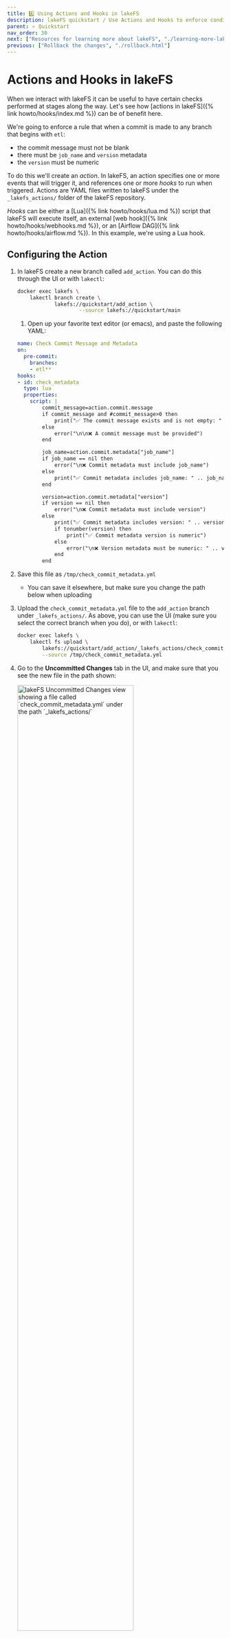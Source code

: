 ```yaml
---
title: 6️⃣ Using Actions and Hooks in lakeFS
description: lakeFS quickstart / Use Actions and Hooks to enforce conditions when committing and merging changes
parent: ⭐ Quickstart
nav_order: 30
next: ["Resources for learning more about lakeFS", "./learning-more-lakefs.html"]
previous: ["Rollback the changes", "./rollback.html"]
---
```


# Actions and Hooks in lakeFS

When we interact with lakeFS it can be useful to have certain checks performed at stages along the way. Let's see how [actions in lakeFS]({% link howto/hooks/index.md %}) can be of benefit here. 

We're going to enforce a rule that when a commit is made to any branch that begins with `etl`: 

* the commit message must not be blank
* there must be `job_name` and `version` metadata
* the `version` must be numeric

To do this we'll create an _action_. In lakeFS, an action specifies one or more events that will trigger it, and references one or more _hooks_ to run when triggered. Actions are YAML files written to lakeFS under the `_lakefs_actions/` folder of the lakeFS repository.

_Hooks_ can be either a [Lua]({% link howto/hooks/lua.md %}) script that lakeFS will execute itself, an external [web hook]({% link howto/hooks/webhooks.md %}), or an [Airflow DAG]({% link howto/hooks/airflow.md %}). In this example, we're using a Lua hook.

## Configuring the Action

1. In lakeFS create a new branch called `add_action`. You can do this through the UI or with `lakectl`: 

    ```bash
    docker exec lakefs \
        lakectl branch create \
                lakefs://quickstart/add_action \
                        --source lakefs://quickstart/main
    ```

   1. Open up your favorite text editor (or emacs), and paste the following YAML: 

   ```yaml
   name: Check Commit Message and Metadata
   on:
     pre-commit:
       branches:
       - etl**
   hooks:
   - id: check_metadata
     type: lua
     properties:
       script: |
           commit_message=action.commit.message
           if commit_message and #commit_message>0 then
               print("✅ The commit message exists and is not empty: " .. commit_message)
           else
               error("\n\n❌ A commit message must be provided")
           end
   
           job_name=action.commit.metadata["job_name"]
           if job_name == nil then
               error("\n❌ Commit metadata must include job_name")
           else
               print("✅ Commit metadata includes job_name: " .. job_name)
           end
   
           version=action.commit.metadata["version"]
           if version == nil then
               error("\n❌ Commit metadata must include version")
           else
               print("✅ Commit metadata includes version: " .. version)
               if tonumber(version) then
                   print("✅ Commit metadata version is numeric")
               else
                   error("\n❌ Version metadata must be numeric: " .. version)
               end
           end
   ```

1. Save this file as `/tmp/check_commit_metadata.yml`

    * You can save it elsewhere, but make sure you change the path below when uploading

1. Upload the `check_commit_metadata.yml` file to the `add_action` branch under `_lakefs_actions/`. As above, you can use the UI (make sure you select the correct branch when you do), or with `lakectl`:

    ```bash
    docker exec lakefs \
        lakectl fs upload \
            lakefs://quickstart/add_action/_lakefs_actions/check_commit_metadata.yml \
            --source /tmp/check_commit_metadata.yml
    ```

1. Go to the **Uncommitted Changes** tab in the UI, and make sure that you see the new file in the path shown: 

    <img width="75%" src="{{ site.baseurl }}/assets/img/quickstart/hooks-00.png" alt="lakeFS Uncommitted Changes view showing a file called `check_commit_metadata.yml` under the path `_lakefs_actions/`" class="quickstart"/>

    Click **Commit Changes** and enter a suitable message to commit this new file to the branch. 

1. Now we'll merge this new branch into `main`. From the **Compare** tab in the UI compare the `main` branch with `add_action` and click **Merge**

    <img width="75%" src="{{ site.baseurl }}/assets/img/quickstart/hooks-01.png" alt="lakeFS Compare view showing the difference between `main` and `add_action` branches" class="quickstart"/>

## Testing the Action

Let's remind ourselves what the rules are that the action is going to enforce. 

> When a commit is made to any branch that begins with `etl`: 

> * the commit message must not be blank
> * there must be `job_name` and `version` metadata
> * the `version` must be numeric

We'll start by creating a branch that's going to match the `etl` pattern, and then go ahead and commit a change and see how the action works. 

1. Create a new branch (see above instructions on how to do this if necessary) called `etl_20230504`. Make sure you use `main` as the source branch. 

    In your new branch you should see the action that you created and merged above: 

    <img width="75%" src="{{ site.baseurl }}/assets/img/quickstart/hooks-02.png" alt="lakeFS branch etl_20230504 with object /_lakefs_actions/check_commit_metadata.yml" class="quickstart"/>

1. To simulate an ETL job we'll use the built-in DuckDB editor to run some SQL and write the result back to the lakeFS branch. 

    Open the `lakes.parquet` file on the `etl_20230504` branch from the **Objects** tab. Replace the SQL statement with the following: 

    ```sql
    COPY (
        WITH src AS (
            SELECT lake_name, country, depth_m,
                RANK() OVER ( ORDER BY depth_m DESC) AS lake_rank
            FROM READ_PARQUET('lakefs://quickstart/etl_20230504/lakes.parquet'))
        SELECT * FROM SRC WHERE lake_rank <= 10
    ) TO 'lakefs://quickstart/etl_20230504/top10_lakes.parquet'    
    ```

1. Head to the **Uncommitted Changes** tab in the UI and notice that there is now a file called `top10_lakes.parquet` waiting to be committed. 

    <img width="75%" src="{{ site.baseurl }}/assets/img/quickstart/hooks-03.png" alt="lakeFS branch etl_20230504 with uncommitted file top10_lakes.parquet" class="quickstart"/>

    Now we're ready to start trying out the commit rules, and seeing what happens if we violate them.
    
1. Click on **Commit Changes**, leave the _Commit message_ blank, and click **Commit Changes** to confirm. 

    Note that the commit fails because the hook did not succeed
    
    `pre-commit hook aborted`
    
    with the output from the hook's code displayed

    `❌ A commit message must be provided`

    <img width="75%" src="{{ site.baseurl }}/assets/img/quickstart/hooks-04.png" alt="lakeFS blocking an attempt to commit with no commit message" class="quickstart"/>

1. Do the same as the previous step, but provide a message this time: 

    <img width="75%" src="{{ site.baseurl }}/assets/img/quickstart/hooks-05.png" alt="A commit to lakeFS with commit message in place" class="quickstart"/>

    The commit still fails as we need to include metadata too, which is what the error tells us

    `❌ Commit metadata must include job_name`

1. Repeat the **Commit Changes** dialog and use the **Add Metadata field** to add the required metadata: 

    <img width="75%" src="{{ site.baseurl }}/assets/img/quickstart/hooks-06.png" alt="A commit to lakeFS with commit message and metadata in place" class="quickstart"/>

    We're almost there, but this still fails (as it should), since the version is not entirely numeric but includes `v` and `ß`: 

    `❌ Version metadata must be numeric: v1.00ß`

    Repeat the commit attempt specify the version as `1.00` this time, and rejoice as the commit succeeds

    <img width="75%" src="{{ site.baseurl }}/assets/img/quickstart/hooks-07.png" alt="Commit history in lakeFS showing that the commit met the rules set by the action and completed successfully." class="quickstart"/>

---

You can view the history of all action runs from the **Action** tab: 

<img width="75%" src="{{ site.baseurl }}/assets/img/quickstart/hooks-08.png" alt="Action run history in lakeFS" class="quickstart"/>


## Bonus Challenge

And so with that, this quickstart for lakeFS draws to a close. If you're simply having _too much fun_ to stop then here's an exercise for you. 

Implement the requirement from the beginning of this quickstart *correctly*, such that you write `denmark-lakes.parquet` in the respective branch and successfully merge it back into main. Look up how to list the contents of the `main` branch and verify that it looks like this:

```
object          2023-03-21 17:33:51 +0000 UTC    20.9 kB         denmark-lakes.parquet
object          2023-03-21 14:45:38 +0000 UTC    916.4 kB        lakes.parquet
```

# Finishing Up

Once you've finished the quickstart, shut down your local environment with the following command: 

```bash
docker stop lakefs
```
